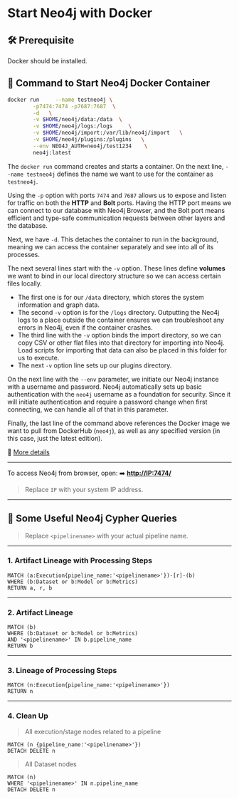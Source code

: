 # Start Neo4j with Docker

## 🛠️ Prerequisite  
Docker should be installed.


## 🚀 Command to Start Neo4j Docker Container

```bash
docker run     --name testneo4j \
        -p7474:7474 -p7687:7687  \
        -d   \
        -v $HOME/neo4j/data:/data  \
        -v $HOME/neo4j/logs:/logs     \
        -v $HOME/neo4j/import:/var/lib/neo4j/import   \
        -v $HOME/neo4j/plugins:/plugins   \
        --env NEO4J_AUTH=neo4j/test1234    \
        neo4j:latest
```

The `docker run` command creates and starts a container.
On the next line, `--name testneo4j` defines the name we want to use for the container as `testneo4j`.

Using the `-p` option with ports `7474` and `7687` allows us to expose and listen for traffic on both the **HTTP** and **Bolt** ports.
Having the HTTP port means we can connect to our database with Neo4j Browser, and the Bolt port means efficient and type-safe communication requests between other layers and the database.

Next, we have `-d`. This detaches the container to run in the background, meaning we can access the container separately and see into all of its processes.

The next several lines start with the `-v` option. These lines define **volumes** we want to bind in our local directory structure so we can access certain files locally.

* The first one is for our `/data` directory, which stores the system information and graph data.
* The second `-v` option is for the `/logs` directory. Outputting the Neo4j logs to a place outside the container ensures we can troubleshoot any errors in Neo4j, even if the container crashes.
* The third line with the `-v` option binds the import directory, so we can copy CSV or other flat files into that directory for importing into Neo4j. Load scripts for importing that data can also be placed in this folder for us to execute.
* The next `-v` option line sets up our plugins directory.

On the next line with the `--env` parameter, we initiate our Neo4j instance with a username and password. Neo4j automatically sets up basic authentication with the `neo4j` username as a foundation for security. Since it will initiate authentication and require a password change when first connecting, we can handle all of that in this parameter.

Finally, the last line of the command above references the Docker image we want to pull from DockerHub (`neo4j`), as well as any specified version (in this case, just the latest edition).

🔗 [More details](https://neo4j.com/developer/docker-run-neo4j/)

---

To access Neo4j from browser, open:
➡️ **[http://IP:7474/](http://IP:7474/)**
> Replace `IP` with your system IP address.

---

## 🧪 Some Useful Neo4j Cypher Queries
> Replace `<pipelinename>` with your actual pipeline name.

---

### 1. Artifact Lineage with Processing Steps

```cypher
MATCH (a:Execution{pipeline_name:'<pipelinename>'})-[r]-(b) 
WHERE (b:Dataset or b:Model or b:Metrics) 
RETURN a, r, b 
```

---

### 2. Artifact Lineage

```cypher
MATCH (b) 
WHERE (b:Dataset or b:Model or b:Metrics) 
AND '<pipelinename>' IN b.pipeline_name 
RETURN b
```

---

### 3. Lineage of Processing Steps

```cypher
MATCH (n:Execution{pipeline_name:'<pipelinename>'}) 
RETURN n
```

---

### 4. Clean Up

> All execution/stage nodes related to a pipeline

```cypher
MATCH (n {pipeline_name:'<pipelinename>'}) 
DETACH DELETE n
```

> All Dataset nodes

```cypher
MATCH (n) 
WHERE '<pipelinename>' IN n.pipeline_name 
DETACH DELETE n
```

